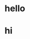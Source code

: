 # hello
# hi
<head>
<!-- Global site tag (gtag.js) - Google Analytics -->
<script async src="https://www.googletagmanager.com/gtag/js?id=G-V2TGGFRMDW"></script>
<script>
  window.dataLayer = window.dataLayer || [];
  function gtag(){dataLayer.push(arguments);}
  gtag('js', new Date());

  gtag('config', 'G-V2TGGFRMDW');
</script>
